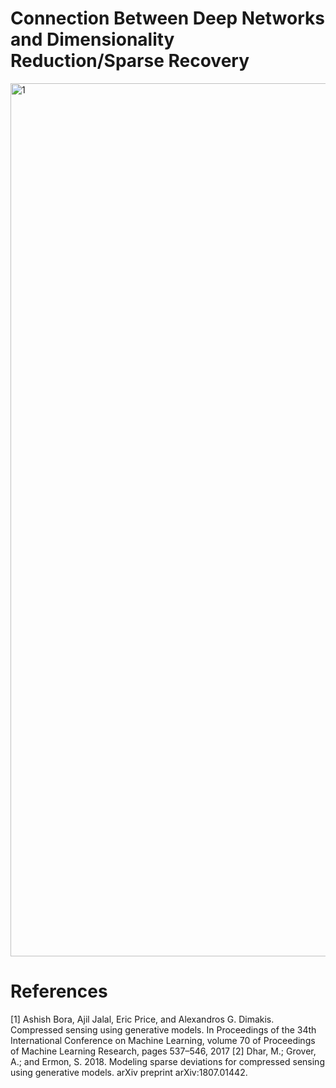 # Connection Between Deep Networks and Dimensionality Reduction/Sparse Recovery

<img width="1397" alt="1" src="https://user-images.githubusercontent.com/37774604/159548380-df477c0a-8775-41ec-8459-dce9d461a59b.png">


# References
[1] Ashish Bora, Ajil Jalal, Eric Price, and Alexandros G. Dimakis. Compressed sensing using generative models. In Proceedings of the 34th International Conference on Machine Learning, volume 70 of Proceedings of Machine Learning Research, pages 537–546, 2017
[2] Dhar, M.; Grover, A.; and Ermon, S. 2018. Modeling sparse deviations for compressed sensing using generative models. arXiv preprint arXiv:1807.01442.
